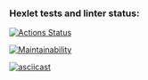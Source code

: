 ### Hexlet tests and linter status:
[![Actions Status](https://github.com/sergdemc/python-project-lvl1/workflows/hexlet-check/badge.svg)](https://github.com/sergdemc/python-project-lvl1/actions)

[![Maintainability](https://api.codeclimate.com/v1/badges/a9284bdadadf809a66ca/maintainability)](https://codeclimate.com/github/sergdemc/python-project-lvl1/maintainability)

[![asciicast](https://asciinema.org/a/lHvDq324QBxWTU1KC6dhYMMxu.svg)](https://asciinema.org/a/lHvDq324QBxWTU1KC6dhYMMxu)
